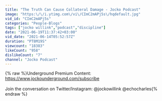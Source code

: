 ```yaml
---
title: "The Truth Can Cause Collateral Damage - Jocko Podcast"
image: "https:\/\/i.ytimg.com\/vi\/CImC2mAPj5s\/hqdefault.jpg"
vid_id: "CImC2mAPj5s"
categories: "People-Blogs"
tags: ["jocko willink","podcast","discipline"]
date: "2021-06-19T11:37:42+03:00"
vid_date: "2021-06-14T05:52:57Z"
duration: "PT8M19S"
viewcount: "18383"
likeCount: "958"
dislikeCount: "7"
channel: "Jocko Podcast"
---
```

{% raw %}Underground Premium Content: <a rel="nofollow" target="blank" href="https://www.jockounderground.com/subscribe">https://www.jockounderground.com/subscribe</a><br /><br />Join the conversation on Twitter/Instagram: @jockowillink @echocharles{% endraw %}
